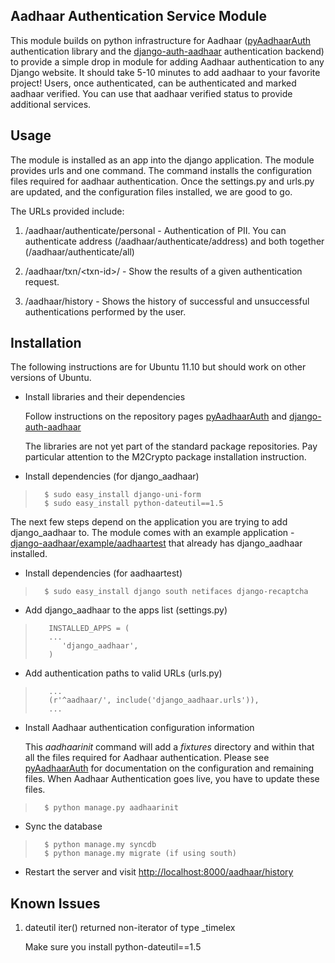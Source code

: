 Aadhaar Authentication Service Module
-------------------------------------

This module builds on python infrastructure for Aadhaar
([pyAadhaarAuth](http://github.com/pingali/pyAadhaarAuth)
authentication library and the
[django-auth-aadhaar](http://github.com/pingali/django-auth-aadhaar)
authentication backend) to provide a simple drop in module for adding
Aadhaar authentication to any Django website. It should take 5-10
minutes to add aadhaar to your favorite project! Users, once
authenticated, can be authenticated and marked aadhaar verified. You
can use that aadhaar verified status to provide additional services.

Usage
-----

The module is installed as an app into the django application. The
module provides urls and one command. The command installs the
configuration files required for aadhaar authentication. Once the
settings.py and urls.py are updated, and the configuration files
installed, we are good to go. 

The URLs provided include: 

1. /aadhaar/authenticate/personal - Authentication of PII. You can
   authenticate address (/aadhaar/authenticate/address) and both
   together (/aadhaar/authenticate/all) 

2. /aadhaar/txn/&lt;txn-id&gt;/ - Show the results of a given authentication
   request.
   
3. /aadhaar/history - Shows the history of successful and unsuccessful
   authentications performed by the user. 

Installation 
------------

The following instructions are for Ubuntu 11.10 but should work on 
other versions of Ubuntu. 

*  Install libraries and their dependencies 

    Follow instructions on the repository pages 
	[pyAadhaarAuth](http://github.com/pingali/pyAadhaarAuth) and
	[django-auth-aadhaar](http://github.com/pingali/django-auth-aadhaar)
		
	The libraries are not yet part of the standard package
	repositories. Pay particular attention to the M2Crypto package 
	installation instruction. 

* Install dependencies (for django_aadhaar) 

>       $ sudo easy_install django-uni-form 
>       $ sudo easy_install python-dateutil==1.5 

The next few steps depend on the application you are trying to add
django_aadhaar to. The module comes with an example application - [django-aadhaar/example/aadhaartest](https://github.com/pingali/django-aadhaar/tree/master/example/aadhaartest) that already has django_aadhaar installed.  

* Install dependencies (for aadhaartest) 

>       $ sudo easy_install django south netifaces django-recaptcha 

* Add django_aadhaar to the apps list (settings.py)

>        INSTALLED_APPS = (
>        ...
>           'django_aadhaar',
>        ) 

* Add authentication paths to valid URLs (urls.py) 

>        ...
>        (r'^aadhaar/', include('django_aadhaar.urls')),
>        ...

* Install Aadhaar authentication configuration information

    This *aadhaarinit* command will add a *fixtures* directory and
    within that all the files required for Aadhaar
    authentication. Please see
    [pyAadhaarAuth](http://github.com/pingali/pyAadhaarAuth) for
    documentation on the configuration and remaining files. When
    Aadhaar Authentication goes live, you have to update these files.
	
>       
>       $ python manage.py aadhaarinit 


* Sync the database 

>       $ python manage.my syncdb 
>       $ python manage.my migrate (if using south) 

* Restart the server and visit [http://localhost:8000/aadhaar/history](http://localhost:8000/aadhaar/history) 

Known Issues 
------------

1. dateutil  iter() returned non-iterator of type _timelex

	Make sure you install python-dateutil==1.5 
